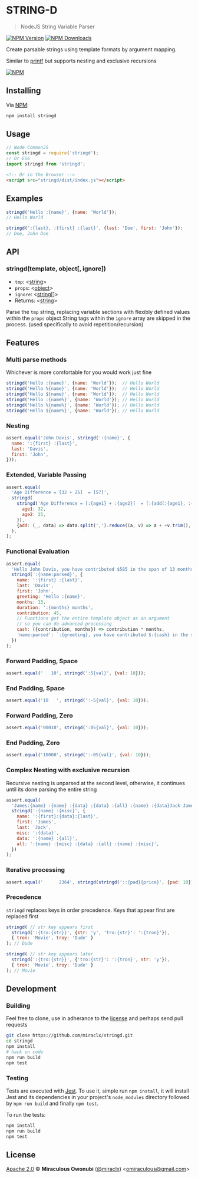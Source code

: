 # STRING-D

> NodeJS String Variable Parser

[![NPM Version][npm-image]][npm-url]
[![NPM Downloads][downloads-image]][downloads-url]

Create parsable strings using template formats by argument mapping.

Similar to [printf][printf] but supports nesting and exclusive recursions

[![NPM][npm-image-url]][npm-url]

## Installing

Via [NPM][npm]:

``` bash
npm install stringd
```

## Usage

``` javascript
// Node CommonJS
const stringd = require('stringd');
// Or ES6
import stringd from 'stringd';
```

``` html
<!-- Or in the Browser -->
<script src="stringd/dist/index.js"></script>
```

## Examples

``` javascript
stringd('Hello :{name}', {name: 'World'});
// Hello World

stringd(':{last}, :{first} :{last}', {last: 'Doe', first: 'John'});
// Doe, John Doe
```

## API

### stringd(template, object[, ignore])

* `tmp`: &lt;[string][]&gt;
* `props`: &lt;[object][]&gt;
* `ignore`: &lt;[string][][]&gt;
* Returns: &lt;[string][]&gt;

Parse the `tmp` string, replacing variable sections with flexibly defined values within the `props` object
String tags within the `ignore` array are skipped in the process. (used specifically to avoid repetition/recursion)

## Features

### Multi parse methods

Whichever is more comfortable for you would work just fine

``` javascript
stringd('Hello :{name}', {name: 'World'});  // Hello World
stringd('Hello %{name}', {name: 'World'});  // Hello World
stringd('Hello ${name}', {name: 'World'});  // Hello World
stringd('Hello :{name%}', {name: 'World'}); // Hello World
stringd('Hello %{name%}', {name: 'World'}); // Hello World
stringd('Hello ${name%}', {name: 'World'}); // Hello World
```

### Nesting

``` javascript
assert.equal('John Davis', stringd(':{name}', {
  name: ':{first} :{last}',
  last: 'Davis',
  first: 'John',
}));
```

### Extended, Variable Passing

``` javascript
assert.equal(
  'Age Difference = [32 + 25]  = [57]',
  stringd(
    stringd('Age Difference = [:{age1} + :{age2}]  = [:{add(:{age1}, :{age2})}]', {
      age1: 32,
      age2: 25,
    }),
    {add: (_, data) => data.split(',').reduce((a, v) => a + +v.trim(), 0)},
  ),
);
```

### Functional Evaluation

``` javascript
assert.equal(
  'Hello John Davis, you have contributed $585 in the span of 13 months',
  stringd(':{name:parsed}', {
    name: ':{first} :{last}',
    last: 'Davis',
    first: 'John',
    greeting: 'Hello :{name}',
    months: 13,
    duration: ':{months} months',
    contribution: 45,
    // Functions get the entire template object as an argument
    // so you can do advanced processing
    cash: ({contribution, months}) => contribution * months,
    'name:parsed': `:{greeting}, you have contributed $:{cash} in the span of :{duration}`,
  })
);
```

### Forward Padding, Space

``` javascript
assert.equal('   10', stringd(':5{val}', {val: 10}));
```

### End Padding, Space

``` javascript
assert.equal('10   ', stringd(':-5{val}', {val: 10}));
```

### Forward Padding, Zero

``` javascript
assert.equal('00010', stringd(':05{val}', {val: 10}));
```

### End Padding, Zero

``` javascript
assert.equal('10000', stringd(':-05{val}', {val: 10}));
```

### Complex Nesting with exclusive recursion

Recursive nesting is unparsed at the second level, otherwise, it continues until its done parsing the entire string

``` javascript
assert.equal(
  'James:{name} :{name} :{data} :{data} :{all} :{name} :{data}Jack James:{data}Jack James:{data}Jack :{misc} :{data} :{all} James:{data}Jack :{misc}',
  stringd(':{name} :{misc}', {
    name: ':{first}:{data}:{last}',
    first: 'James',
    last: 'Jack',
    misc: ':{data}',
    data: ':{name} :{all}',
    all: ':{name} :{misc} :{data} :{all} :{name} :{misc}',
  })
);
```

### Iterative processing

``` javascript
assert.equal('      2364', stringd(stringd('::{pad}{price}', {pad: 10}), {price: 2364}))
```

### Precedence

`stringd` replaces keys in order precedence. Keys that appear first are replaced first

``` javascript
stringd( // str key appears first
  stringd(':{tro:{str}}', {str: 'y', 'tro:{str}': ':{tron}'}),
  { tron: 'Movie', troy: 'Dude' }
); // Dude

stringd( // str key appears later
  stringd(':{tro:{str}}', {'tro:{str}': ':{tron}', str: 'y'}),
  { tron: 'Movie', troy: 'Dude' }
); // Movie
```

## Development

### Building

Feel free to clone, use in adherance to the [license](#license) and perhaps send pull requests

``` bash
git clone https://github.com/miraclx/stringd.git
cd stringd
npm install
# hack on code
npm run build
npm test
```

### Testing

Tests are executed with [Jest][jest]. To use it, simple run `npm install`, it will install
Jest and its dependencies in your project's `node_modules` directory followed by `npm run build` and finally `npm test`.

To run the tests:

```bash
npm install
npm run build
npm test
```

## License

[Apache 2.0][license] © **Miraculous Owonubi** ([@miraclx][author-url]) &lt;omiraculous@gmail.com&gt;

[npm]:  https://github.com/npm/cli "The Node Package Manager"
[jest]:  https://github.com/facebook/jest "Delightful JavaScript Testing"
[printf]:  https://github.com/adaltas/node-printf
[license]:  LICENSE "Apache 2.0 License"
[author-url]: https://github.com/miraclx

[npm-url]: https://npmjs.org/package/stringd
[npm-image]: https://badgen.net/npm/node/stringd
[npm-image-url]: https://nodei.co/npm/stringd.png?stars&downloads
[downloads-url]: https://npmjs.org/package/stringd
[downloads-image]: https://badgen.net/npm/dm/stringd

[string]: https://developer.mozilla.org/en-US/docs/Web/JavaScript/Data_structures#String_type
[object]: https://developer.mozilla.org/en-US/docs/Web/JavaScript/Reference/Global_Objects/Object
